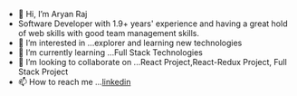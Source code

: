 - 👋 Hi, I’m Aryan Raj
- Software Developer with 1.9+ years' experience and having a great hold of web skills with good team management skills.
- 👀 I’m interested in ...explorer and learning new technologies
- 🌱 I’m currently learning ...Full Stack Technologies
- 💞️ I’m looking to collaborate on ...React Project,React-Redux Project, Full Stack Project
- 📫 How to reach me ...[linkedin](https://www.linkedin.com/in/aryan-r-722798126/)

<!---
aryan6098/aryan6098 is a ✨ special ✨ repository because its `README.md` (this file) appears on your GitHub profile.
You can click the Preview link to take a look at your changes.
--->
